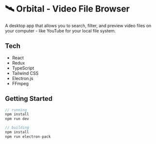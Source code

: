 # 🛰 Orbital - Video File Browser

A desktop app that allows you to search, filter, and preview video files on your computer - like YouTube for your local file system.

## Tech

- React
- Redux
- TypeScript
- Tailwind CSS
- Electron.js
- FFmpeg

## Getting Started

```javascript
// running
npm install
npm run dev

// building
npm install
npm run electron-pack
```

